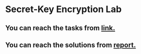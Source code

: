 # Secret-Key Encryption Lab

## You can reach the tasks from [link.](https://seedsecuritylabs.org/Labs_16.04/PDF/Crypto_Encryption.pdf)

## You can reach the solutions from [report.](https://github.com/nothing-githb/seedlab/blob/master/Secret-Key%20Encryption%20Lab/report.pdf)
